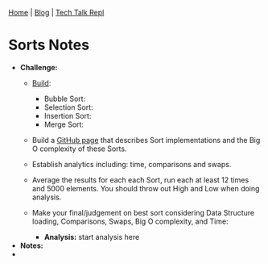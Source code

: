 [Home](https://avabrooks.github.io/avarepository/) | [Blog](https://avabrooks.github.io/avarepository/blog) | [Tech Talk Repl](https://replit.com/@avabrooks/Tri-3-TT#README.md)

# Sorts Notes
* **Challenge:**
  * [Build](https://replit.com/@avabrooks/Tri-3-TT#src/Sorts.java):
    *  Bubble Sort:
    *  Selection Sort:
    *  Insertion Sort:
    *  Merge Sort:
  * Build a [GitHub page](https://avabrooks.github.io/avarepository/TTW3) that describes Sort implementations and the Big O complexity of these Sorts.
  * Establish analytics including: time, comparisons and swaps.
  * Average the results for each each Sort, run each at least 12 times and 5000 elements. You should throw out High and Low when doing analysis.
  
  * Make your final/judgement on best sort considering Data Structure loading, Comparisons, Swaps, Big O complexity, and Time:
    * **Analysis:**
      start analysis here
* **Notes:**
* 
